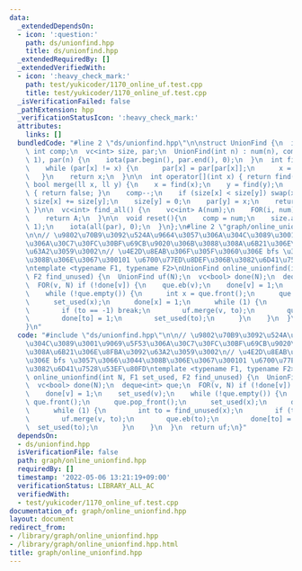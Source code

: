 ```yaml
---
data:
  _extendedDependsOn:
  - icon: ':question:'
    path: ds/unionfind.hpp
    title: ds/unionfind.hpp
  _extendedRequiredBy: []
  _extendedVerifiedWith:
  - icon: ':heavy_check_mark:'
    path: test/yukicoder/1170_online_uf.test.cpp
    title: test/yukicoder/1170_online_uf.test.cpp
  _isVerificationFailed: false
  _pathExtension: hpp
  _verificationStatusIcon: ':heavy_check_mark:'
  attributes:
    links: []
  bundledCode: "#line 2 \"ds/unionfind.hpp\"\n\nstruct UnionFind {\n  int num;\n \
    \ int comp;\n  vc<int> size, par;\n  UnionFind(int n) : num(n), comp(n), size(n,\
    \ 1), par(n) {\n    iota(par.begin(), par.end(), 0);\n  }\n  int find(int x) {\n\
    \    while (par[x] != x) {\n      par[x] = par[par[x]];\n      x = par[x];\n \
    \   }\n    return x;\n  }\n\n  int operator[](int x) { return find(x); }\n\n \
    \ bool merge(ll x, ll y) {\n    x = find(x);\n    y = find(y);\n    if (x == y)\
    \ { return false; }\n    comp--;\n    if (size[x] < size[y]) swap(x, y);\n   \
    \ size[x] += size[y];\n    size[y] = 0;\n    par[y] = x;\n    return true;\n \
    \ }\n\n  vc<int> find_all() {\n    vc<int> A(num);\n    FOR(i, num) A[i] = find(i);\n\
    \    return A;\n  }\n\n  void reset(){\n    comp = num;\n    size.assign(num,\
    \ 1);\n    iota(all(par), 0);\n  }\n};\n#line 2 \"graph/online_unionfind.hpp\"\
    \n\n// \u9802\u70B9\u3092\u524A\u9664\u3057\u306A\u304C\u3089\u3001\u9069\u5F53\
    \u306A\u30C7\u30FC\u30BF\u69CB\u9020\u306B\u3088\u308A\u6B21\u306E\u8FBA\u3092\
    \u63A2\u3059\u3002\n// \u4E2D\u8EAB\u306F\u305F\u3060\u306E bfs \u3057\u3066\u3044\
    \u308B\u306E\u3067\u300101 \u6700\u77ED\u8DEF\u306B\u3082\u6D41\u7528\u53EF\u80FD\
    \ntemplate <typename F1, typename F2>\nUnionFind online_unionfind(int N, F1 set_used,\
    \ F2 find_unused) {\n  UnionFind uf(N);\n  vc<bool> done(N);\n  deque<int> que;\n\
    \  FOR(v, N) if (!done[v]) {\n    que.eb(v);\n    done[v] = 1;\n    set_used(v);\n\
    \    while (!que.empty()) {\n      int x = que.front();\n      que.pop_front();\n\
    \      set_used(x);\n      done[x] = 1;\n      while (1) {\n        int to = find_unused(x);\n\
    \        if (to == -1) break;\n        uf.merge(v, to);\n        que.eb(to);\n\
    \        done[to] = 1;\n        set_used(to);\n      }\n    }\n  }\n  return uf;\n\
    }\n"
  code: "#include \"ds/unionfind.hpp\"\n\n// \u9802\u70B9\u3092\u524A\u9664\u3057\u306A\
    \u304C\u3089\u3001\u9069\u5F53\u306A\u30C7\u30FC\u30BF\u69CB\u9020\u306B\u3088\
    \u308A\u6B21\u306E\u8FBA\u3092\u63A2\u3059\u3002\n// \u4E2D\u8EAB\u306F\u305F\u3060\
    \u306E bfs \u3057\u3066\u3044\u308B\u306E\u3067\u300101 \u6700\u77ED\u8DEF\u306B\
    \u3082\u6D41\u7528\u53EF\u80FD\ntemplate <typename F1, typename F2>\nUnionFind\
    \ online_unionfind(int N, F1 set_used, F2 find_unused) {\n  UnionFind uf(N);\n\
    \  vc<bool> done(N);\n  deque<int> que;\n  FOR(v, N) if (!done[v]) {\n    que.eb(v);\n\
    \    done[v] = 1;\n    set_used(v);\n    while (!que.empty()) {\n      int x =\
    \ que.front();\n      que.pop_front();\n      set_used(x);\n      done[x] = 1;\n\
    \      while (1) {\n        int to = find_unused(x);\n        if (to == -1) break;\n\
    \        uf.merge(v, to);\n        que.eb(to);\n        done[to] = 1;\n      \
    \  set_used(to);\n      }\n    }\n  }\n  return uf;\n}"
  dependsOn:
  - ds/unionfind.hpp
  isVerificationFile: false
  path: graph/online_unionfind.hpp
  requiredBy: []
  timestamp: '2022-05-06 13:21:19+09:00'
  verificationStatus: LIBRARY_ALL_AC
  verifiedWith:
  - test/yukicoder/1170_online_uf.test.cpp
documentation_of: graph/online_unionfind.hpp
layout: document
redirect_from:
- /library/graph/online_unionfind.hpp
- /library/graph/online_unionfind.hpp.html
title: graph/online_unionfind.hpp
---
```

